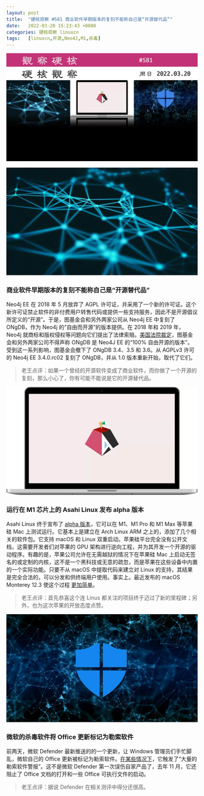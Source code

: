 ```yaml
---
layout: post
title:	"硬核观察 #581 商业软件早期版本的复刻不能称自己是“开源替代品”"
date:	2022-03-20 15:23:43 +0800 
categories:	硬核观察 linuxcn 
tags:	[linuxcn,开源,Neo4J,M1,杀毒]
---
```



![](/Asserts/Images/album/202203/20/152203ydayzbdyfk85bbf8.jpg)


![](/Asserts/Images/album/202203/20/152213ntfitaufws4e9gge.jpg)


### 商业软件早期版本的复刻不能称自己是“开源替代品”


Neo4j EE 在 2018 年 5 月放弃了 AGPL 许可证，并采用了一个新的许可证。这个新许可证禁止软件的非付费用户转售代码或提供一些支持服务，因此不是开源倡议所定义的“开源”。于是，图基金会和另外两家公司从 Neo4j EE 中复刻了 ONgDB，作为 Neo4j 的“自由而开源”的版本提供。在 2018 年和 2019 年，Neo4j 就商标和版权侵权等问题向它们提出了法律索赔。[美国法院裁定](https://www.theregister.com/2022/03/17/court_open_source/)，图基金会和另外两家公司不得声称 ONgDB 是 Neo4J EE 的“100% 自由开源的版本”。受到这一系列影响，图基金会撤下了 ONgDB 3.4、3.5 和 3.6。从 AGPLv3 许可的 Neo4j EE 3.4.0.rc02 复刻了 ONgDB，并从 1.0 版本重新开始，取代了它们。



> 
> 老王点评：如果一个曾经的开源软件变成了商业软件，而你做了一个开源的复刻，那么小心了，你有可能不能说是它的开源替代品。
> 
> 
> 


![](/Asserts/Images/album/202203/20/152257jrqzqz5jsjapqbx2.jpg)


### 运行在 M1 芯片上的 Asahi Linux 发布 alpha 版本


Asahi Linux 终于宣布了 [alpha 版本](https://asahilinux.org/2022/03/asahi-linux-alpha-release/)，它可以在 M1、M1 Pro 和 M1 Max 等苹果硅 Mac 上测试运行。它基本上是建立在 Arch Linux ARM 之上的，添加了几个相关的软件包。它支持 macOS 和 Linux 双重启动。苹果硅平台完全没有公开文档，这需要开发者们对苹果的 GPU 架构进行逆向工程，并为其开发一个开源的驱动程序。有趣的是，苹果公司允许在无需越狱的情况下在苹果硅 Mac 上启动无签名的或定制的内核，这不是一个黑科技或无意的疏忽，而是苹果在这些设备中内置的一个实际功能。只要不从 macOS 中提取代码来建立对 Linux 的支持，其结果是完全合法的，可以分发和供终端用户使用。事实上。最近发布的 macOS Monterey 12.3 使这个过程 [更加简单](https://mobile.twitter.com/marcan42/status/1504318434573979649)。



> 
> 老王点评：首先恭喜这个连 Linus 都关注的项目终于迈过了新的里程碑；另外，也为这次苹果的开放态度点赞。
> 
> 
> 


![](/Asserts/Images/album/202203/20/152319x16fz9nz91fzmfkn.jpg)


### 微软的杀毒软件将 Office 更新标记为勒索软件


前两天，微软 Defender 最新推送的的一个更新，让 Windows 管理员们手忙脚乱，微软自己的 Office 更新被标记为勒索软件。[在某些情况下](https://www.bleepingcomputer.com/news/security/microsoft-defender-tags-office-updates-as-ransomware-activity/)，它触发了“大量的勒索软件警报”。这不是微软 Defender 第一次误伤自家产品了，去年 11 月，它还阻止了 Office 文档的打开和一些 Office 可执行文件的启动。



> 
> 老王点评：据说 Defender 在相关测评中得分还很高。
> 
> 
>
